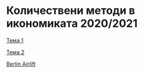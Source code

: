 # Количествени методи в икономиката 2020/2021

[Тема 1](https://firebasestorage.googleapis.com/v0/b/uni-sofia.appspot.com/o/courses%2Flinprog-20192020%2Fassignments%2FPP_Tema1%201.pdf?alt=media&token=74b20c39-d9bf-42d0-acfc-5cebc4e5cca5)

[Тема 2](https://firebasestorage.googleapis.com/v0/b/uni-sofia.appspot.com/o/courses%2Flinprog-20192020%2Fassignments%2FPP_tema2.pdf?alt=media&token=7ac84201-2fd6-439c-b364-c343126610df)

[Berlin Airlift](https://firebasestorage.googleapis.com/v0/b/uni-sofia.appspot.com/o/courses%2Flinprog-20192020%2Fassignments%2FLuftBruecke.pdf?alt=media&token=c947656f-c0c8-4b43-9fc7-60c7c7783ed2)
